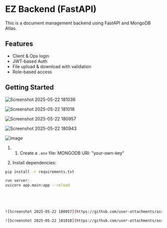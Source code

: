 # EZ Backend (FastAPI)

This is a document management backend using FastAPI and MongoDB Atlas.

## Features

- Client & Ops login
- JWT-based Auth
- File upload & download with validation
- Role-based access

## Getting Started

![Screenshot 2025-05-22 181036](https://github.com/user-attachments/assets/5b91873d-f1a2-46ad-a5d7-5b269cf01009)

![Screenshot 2025-05-22 181018](https://github.com/user-attachments/assets/6c0687b0-0ad6-4f80-a59c-3e0ba9ac8f62)

![Screenshot 2025-05-22 180957](https://github.com/user-attachments/assets/fe8615b9-c560-47cd-b5a0-d6ec55a7f137)

![Screenshot 2025-05-22 180943](https://github.com/user-attachments/assets/8729ea90-3cee-4715-8efe-d3e0e860f7f7)


![image](https://github.com/user-attachments/assets/126fe313-c9a1-4165-b3e1-b3e17f0fe30f)

1. 1. Create a `.env` file:
    MONGODB URI: "your-own-key"

3. Install dependencies:

```bash
pip install -r requirements.txt

run server:
uvicorn app.main:app --reload





![Screenshot 2025-05-22 180957](https://github.com/user-attachments/assets/91456740-8c50-4cc9-8a4d-ea0856d5d000)

![Screenshot 2025-05-22 181018](https://github.com/user-attachments/assets/32f77586-78a2-46ef-a09a-3703569d60fc)

